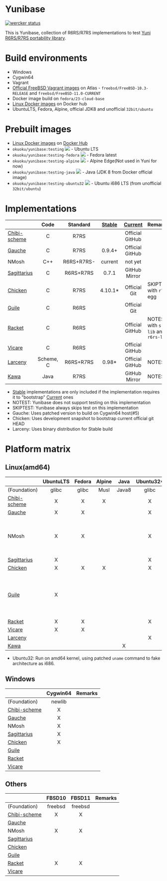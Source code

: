 Yunibase
========

[![wercker status](https://app.wercker.com/status/0c36dd5ef969e9f4d3ff7e5ca759faba/m "wercker status")](https://app.wercker.com/project/bykey/0c36dd5ef969e9f4d3ff7e5ca759faba)

This is Yunibase, collection of R6RS/R7RS implementations to test [Yuni R6RS/R7RS portability library][].

Build environments
==================

* Windows
 * Cygwin64
* Vagrant
 * [Official FreeBSD Vagrant images][] on Atlas - `freebsd/FreeBSD-10.3-RELEASE` and `freebsd/FreeBSD-11.0-CURRENT` 
 * Docker image build on `fedora/23-cloud-base`
* [Linux Docker images][] on Docker hub
 * UbuntuLTS, Fedora, Alpine, official JDK8 and unofficial `32bit/ubuntu`

Prebuilt images
===============

* [Linux Docker images][] on [Docker Hub][]
 * `okuoku/yunibase:testing` [![](https://badge.imagelayers.io/okuoku/yunibase:testing.svg)](https://imagelayers.io/?images=okuoku/yunibase:testing) - Ubuntu LTS
 * `okuoku/yunibase:testing-fedora` [![](https://badge.imagelayers.io/okuoku/yunibase:testing-fedora.svg)](https://imagelayers.io/?images=okuoku/yunibase:testing-fedora) - Fedora latest
 * `okuoku/yunibase:testing-alpine` [![](https://badge.imagelayers.io/okuoku/yunibase:testing-alpine.svg)](https://imagelayers.io/?images=okuoku/yunibase:testing-alpine) - Alpine Edge(Not used in Yuni for now)
 * `okuoku/yunibase:testing-java` [![](https://badge.imagelayers.io/okuoku/yunibase:testing-java.svg)](https://imagelayers.io/?images=okuoku/yunibase:testing-java) - Java (JDK 8 from Docker official image)
 * `okuoku/yunibase:testing-ubuntu32` [![](https://badge.imagelayers.io/okuoku/yunibase:testing-ubuntu32.svg)](https://imagelayers.io/?images=okuoku/yunibase:testing-ubuntu32) - Ubuntu i686 LTS (from unofficial `32bit/ubuntu`)

Implementations
===============

|                |Code     |Standard  |[Stable][]|[Current][]    |Remarks                               |
|:---------------|:-------:|:--------:|:--------:|:-------------:|:-------------------------------------|
|[Chibi-scheme][]|C        |R7RS      |          |Official GitHub|                                      |
|[Gauche][]      |C        |R7RS      |0.9.4+    |Official GitHub|                                      |
|NMosh           |C++      |R6RS+R7RS-|current   |not yet        |                                      |
|[Sagittarius][] |C        |R6RS+R7RS |0.7.1     |GitHub Mirror  |                                      |
|[Chicken][]     |C        |R7RS      |4.10.1*   |Official Git   |SKIPTEST, with `r7rs` egg             |
|[Guile][]       |C        |R6RS      |          |Official Git   |                                      |
|[Racket][]      |C        |R6RS      |          |Official GitHub|NOTEST, with `srfi-lib` and `r6rs-lib`|
|[Vicare][]      |C        |R6RS      |          |Official GitHub|                                      |
|[Larceny][]     |Scheme, C|R6RS+R7RS |0.98*     |Official GitHub|NOTEST                                |
|[Kawa][]        |Java     |R7RS      |          |GitHub Mirror  |NOTEST                                |

* [Stable][] implementations are only included if the implementation requires it to "bootstrap" [Current][] ones
* NOTEST: Yunibase does not support testing on this implementation
* SKIPTEST: Yunibase always skips test on this implementation
* Gauche: Uses patched version to build on Cygwin64 host(#5)
* Chicken: Uses development snapshot to bootstrap current official git HEAD
* Larceny: Uses binary distribution for Stable build

Platform matrix
===============

Linux(amd64)
------------
|                |UbuntuLTS|Fedora|Alpine|Java |Ubuntu32*|Remarks|
|:---------------|:-------:|:----:|:----:|:---:|:-------:|:------|
|(Foundation)    |glibc    |glibc |Musl  |Java8|glibc    |       |
|[Chibi-scheme][]|X        |X     |X     |     |X        |       |
|[Gauche][]      |X        |X     |      |     |X        |       |
|NMosh           |X        |X     |      |     |X        |Also included in Java image to bootstrap Yuni|
|[Sagittarius][] |X        |      |      |     |X        |       |
|[Chicken][]     |X        |X     |X     |     |X        |       |
|[Guile][]       |X        |      |      |     |         |Not enabled except UbuntuLTS due to excessive build time|
|[Racket][]      |X        |X     |      |     |X        |       |
|[Vicare][]      |X        |X     |      |     |         |       |
|[Larceny][]     |         |      |      |     |X        |       |
|[Kawa][]        |         |      |      |X    |         |       |

* Ubuntu32: Run on amd64 kernel, using patched `uname` command to fake architecture as i686.

Windows
-------
|                |Cygwin64|Remarks|
|:---------------|:------:|:------|
|(Foundation)    |newlib  |       |
|[Chibi-scheme][]|X       |       |
|[Gauche][]      |X       |       |
|NMosh           |X       |       |
|[Sagittarius][] |X       |       |
|[Chicken][]     |X       |       |
|[Guile][]       |        |       |
|[Racket][]      |        |       |
|[Vicare][]      |        |       |

Others
------
|                |FBSD10 |FBSD11 |Remarks|
|:---------------|:-----:|:-----:|:------|
|(Foundation)    |freebsd|freebsd|       |
|[Chibi-scheme][]|X      |X      |       |
|[Gauche][]      |       |       |       |
|NMosh           |X      |X      |       |
|[Sagittarius][] |       |       |       |
|[Chicken][]     |       |       |       |
|[Guile][]       |       |       |       |
|[Racket][]      |X      |X      |       |
|[Vicare][]      |       |       |       |


[Stable]: https://bitbucket.org/okuoku/yunibase-impl-stable
[Current]: https://github.com/okuoku/yunibase/tree/master/impl-current
[Docker Hub]: https://hub.docker.com/r/okuoku/yunibase/
[Yuni R6RS/R7RS portability library]: https://github.com/okuoku/yuni
[Linux Docker images]: https://github.com/okuoku/yunibase/tree/master/hosts/docker-linux
[Official FreeBSD Vagrant images]: https://atlas.hashicorp.com/FreeBSD/

[Chibi-scheme]: http://synthcode.com/wiki/chibi-scheme
[Gauche]: http://practical-scheme.net/gauche/
[Sagittarius]: https://bitbucket.org/ktakashi/sagittarius-scheme/wiki/Home
[Chicken]: http://www.call-cc.org/
[Guile]: http://www.gnu.org/software/guile/
[Racket]: https://racket-lang.org/
[Vicare]: http://marcomaggi.github.io/vicare.html
[Kawa]: http://www.gnu.org/software/kawa/
[Larceny]: http://www.larcenists.org/
